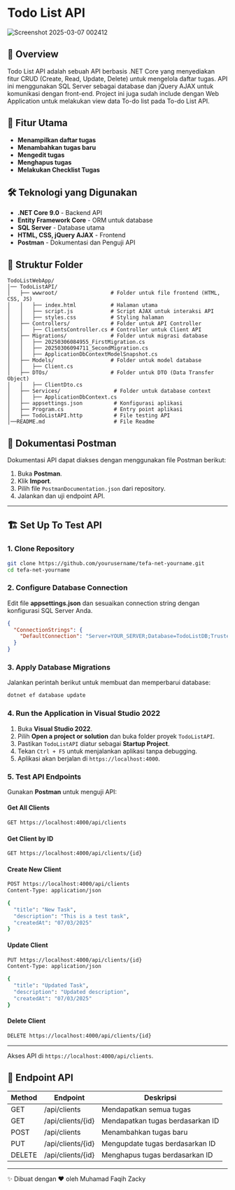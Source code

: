 # Todo List API

![Screenshot 2025-03-07 002412](https://github.com/user-attachments/assets/26fcd124-9701-4fec-95cb-6d1570da7602)

## 📌 Overview
Todo List API adalah sebuah API berbasis .NET Core yang menyediakan fitur CRUD (Create, Read, Update, Delete) untuk mengelola daftar tugas. API ini menggunakan SQL Server sebagai database dan jQuery AJAX untuk komunikasi dengan front-end. Project ini juga sudah include dengan Web Application untuk melakukan view data To-do list pada To-do List API.

## 🚀 Fitur Utama
- **Menampilkan daftar tugas** 
- **Menambahkan tugas baru** 
- **Mengedit tugas**
- **Menghapus tugas** 
- **Melakukan Checklist Tugas** 


## 🛠️ Teknologi yang Digunakan
- **.NET Core 9.0** - Backend API
- **Entity Framework Core** - ORM untuk database
- **SQL Server** - Database utama
- **HTML, CSS, jQuery AJAX** - Frontend
- **Postman** - Dokumentasi dan Penguji API

## 📂 Struktur Folder
```
TodoListWebApp/
│── TodoListAPI/
│   ├── wwwroot/                 # Folder untuk file frontend (HTML, CSS, JS)
│   │   ├── index.html           # Halaman utama
│   │   ├── script.js            # Script AJAX untuk interaksi API
│   │   ├── styles.css           # Styling halaman
│   ├── Controllers/             # Folder untuk API Controller
│   │   ├── ClientsController.cs # Controller untuk Client API
│   ├── Migrations/              # Folder untuk migrasi database
│   │   ├── 20250306084955_FirstMigration.cs
│   │   ├── 20250306094711_SecondMigration.cs
│   │   ├── ApplicationDbContextModelSnapshot.cs
│   ├── Models/                  # Folder untuk model database
│   │   ├── Client.cs
│   ├── DTOs/                    # Folder untuk DTO (Data Transfer Object)
│   │   ├── ClientDto.cs
│   ├── Services/                 # Folder untuk database context
│   │   ├── ApplicationDbContext.cs
│   ├── appsettings.json          # Konfigurasi aplikasi
│   ├── Program.cs                # Entry point aplikasi
│   ├── TodoListAPI.http          # File testing API
│──README.md                      # File Readme
```

## 📜 Dokumentasi Postman
Dokumentasi API dapat diakses dengan menggunakan file Postman berikut:

1. Buka **Postman**.
2. Klik **Import**.
3. Pilih file `PostmanDocumentation.json` dari repository.
4. Jalankan dan uji endpoint API.

---

## 🏗️ Set Up To Test API

### 1. Clone Repository
```sh
git clone https://github.com/yourusername/tefa-net-yourname.git
cd tefa-net-yourname
```

### 2. Configure Database Connection
Edit file **appsettings.json** dan sesuaikan connection string dengan konfigurasi SQL Server Anda.
```json
{
  "ConnectionStrings": {
    "DefaultConnection": "Server=YOUR_SERVER;Database=TodoListDB;Trusted_Connection=True;"
  }
}
```

### 3. Apply Database Migrations
Jalankan perintah berikut untuk membuat dan memperbarui database:
```sh
dotnet ef database update
```

### 4. Run the Application in Visual Studio 2022
1. Buka **Visual Studio 2022**.
2. Pilih **Open a project or solution** dan buka folder proyek `TodoListAPI`.
3. Pastikan `TodoListAPI` diatur sebagai **Startup Project**.
4. Tekan `Ctrl + F5` untuk menjalankan aplikasi tanpa debugging.
5. Aplikasi akan berjalan di `https://localhost:4000`.

### 5. Test API Endpoints
Gunakan **Postman** untuk menguji API:

#### Get All Clients
```sh
GET https://localhost:4000/api/clients
```

#### Get Client by ID
```sh
GET https://localhost:4000/api/clients/{id}
```

#### Create New Client
```sh
POST https://localhost:4000/api/clients
Content-Type: application/json

{
  "title": "New Task",
  "description": "This is a test task",
  "createdAt": "07/03/2025"
}
```

#### Update Client
```sh
PUT https://localhost:4000/api/clients/{id}
Content-Type: application/json

{
  "title": "Updated Task",
  "description": "Updated description",
  "createdAt": "07/03/2025"
}
```

#### Delete Client
```sh
DELETE https://localhost:4000/api/clients/{id}
```

---

Akses API di `https://localhost:4000/api/clients`.

## 🔧 Endpoint API
| Method | Endpoint         | Deskripsi |
|--------|----------------|-----------|
| GET    | /api/clients   | Mendapatkan semua tugas |
| GET    | /api/clients/{id} | Mendapatkan tugas berdasarkan ID |
| POST   | /api/clients   | Menambahkan tugas baru |
| PUT    | /api/clients/{id} | Mengupdate tugas berdasarkan ID |
| DELETE | /api/clients/{id} | Menghapus tugas berdasarkan ID |

---
✨ Dibuat dengan ❤️ oleh Muhamad Faqih Zacky
